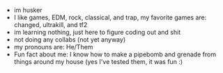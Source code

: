 - im husker
- I like games, EDM, rock, classical, and trap, my favorite games are: changed, ultrakill, and tf2
- im learning nothing, just here to figure coding out and shit
- not doing any collabs (not yet anyway)
- my pronouns are: He/Them
- Fun fact about me: I know how to make a pipebomb and grenade from things around my house (yes I've tested them, it was fun :)

<!---
TheEnderShadow7519/TheEnderShadow7519 is a ✨ special ✨ repository because its `README.md` (this file) appears on your GitHub profile.
You can click the Preview link to take a look at your changes.
--->

